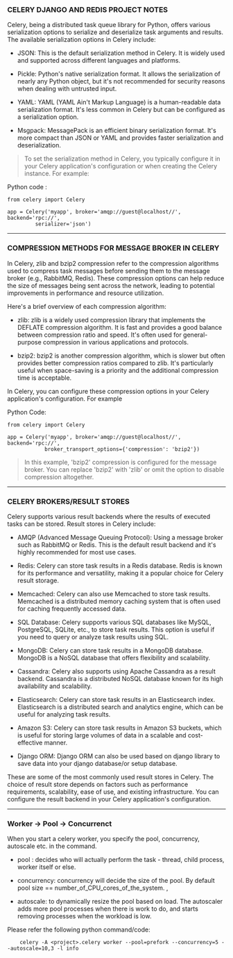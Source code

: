 ### CELERY DJANGO AND REDIS PROJECT NOTES

Celery, being a distributed task queue library for Python, offers various serialization options to serialize and deserialize task arguments and results.  The available serialization options in Celery include:

   - JSON: This is the default serialization method in Celery. It is widely used and supported across different languages and platforms.

   - Pickle: Python's native serialization format. It allows the serialization of nearly any Python object, but it's not recommended for security reasons when dealing with untrusted input.

   - YAML: YAML (YAML Ain't Markup Language) is a human-readable data serialization format. It's less common in Celery but can be configured as a serialization option.

   - Msgpack: MessagePack is an efficient binary serialization format. It's more compact than JSON or YAML and provides faster serialization and deserialization.

>To set the serialization method in Celery, you typically configure it in your Celery application's configuration or when creating the Celery instance. For example:

Python code :

    from celery import Celery

    app = Celery('myapp', broker='amqp://guest@localhost//', backend='rpc://', 
             serializer='json')


---

### COMPRESSION METHODS FOR MESSAGE BROKER IN CELERY

In Celery, zlib and bzip2 compression refer to the compression algorithms used to compress task messages before sending them to the message broker (e.g., RabbitMQ, Redis). These compression options can help reduce the size of messages being sent across the network, leading to potential improvements in performance and resource utilization.

Here's a brief overview of each compression algorithm:

   - zlib: zlib is a widely used compression library that implements the DEFLATE compression algorithm. It is fast and provides a good balance between compression ratio and speed. It's often used for general-purpose compression in various applications and protocols.

   - bzip2: bzip2 is another compression algorithm, which is slower but often provides better compression ratios compared to zlib. It's particularly useful when space-saving is a priority and the additional compression time is acceptable.

 In Celery, you can configure these compression options in your Celery application's configuration. For example

Python Code:

    from celery import Celery

    app = Celery('myapp', broker='amqp://guest@localhost//', backend='rpc://', 
                broker_transport_options={'compression': 'bzip2'})

  > In this example, 'bzip2' compression is configured for the message broker. You can replace 'bzip2' with 'zlib' or omit the option to disable compression altogether.


---

### CELERY BROKERS/RESULT STORES

Celery supports various result backends where the results of executed tasks can be stored. Result stores in Celery include:

  - AMQP (Advanced Message Queuing Protocol): Using a message broker such as RabbitMQ or Redis. This is the default result backend and it's highly recommended for most use cases.

  - Redis: Celery can store task results in a Redis database. Redis is known for its performance and versatility, making it a popular choice for Celery result storage.

  - Memcached: Celery can also use Memcached to store task results. Memcached is a distributed memory caching system that is often used for caching frequently accessed data.

  - SQL Database: Celery supports various SQL databases like MySQL, PostgreSQL, SQLite, etc., to store task results. This option is useful if you need to query or analyze task results using SQL.

  - MongoDB: Celery can store task results in a MongoDB database. MongoDB is a NoSQL database that offers flexibility and scalability.

  - Cassandra: Celery also supports using Apache Cassandra as a result backend. Cassandra is a distributed NoSQL database known for its high availability and scalability.

  - Elasticsearch: Celery can store task results in an Elasticsearch index. Elasticsearch is a distributed search and analytics engine, which can be useful for analyzing task results.

  - Amazon S3: Celery can store task results in Amazon S3 buckets, which is useful for storing large volumes of data in a scalable and cost-effective manner.

  - Django ORM: Django ORM can also be used based on django library to save data into your django database/or setup database.

These are some of the most commonly used result stores in Celery. The choice of result store depends on factors such as performance requirements, scalability, ease of use, and existing infrastructure. You can configure the result backend in your Celery application's configuration.


---

### Worker -> Pool -> Concurrenct

When you start a celery worker, you specify the pool, concurrency, autoscale etc. in the command.

  - pool : decides who will actually perform the task - thread, child process, worker itself or else.

  - concurrency: concurrency will decide the size of the pool. By default pool size == number_of_CPU_cores_of_the_system. , 

  - autoscale: to dynamically resize the pool based on load. The autoscaler adds more pool processes when there is work to do, and starts removing processes when the workload is low.

  Please refer the following python command/code:
    
        celery -A <project>.celery worker --pool=prefork --concurrency=5 --autoscale=10,3 -l info